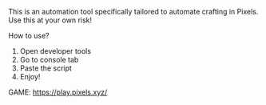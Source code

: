 This is an automation tool specifically tailored to automate crafting in Pixels. 
Use this at your own risk!

How to use?
1. Open developer tools
2. Go to console tab
3. Paste the script
4. Enjoy!


GAME: https://play.pixels.xyz/

